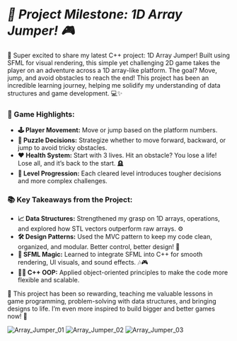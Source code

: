 # ***🚀 Project Milestone: 1D Array Jumper! 🎮***

🌟 Super excited to share my latest C++ project: 1D Array Jumper! Built using SFML for visual rendering, this simple yet challenging 2D game takes the player on an adventure across a 1D array-like platform. The goal? Move, jump, and avoid obstacles to reach the end! This project has been an incredible learning journey, helping me solidify my understanding of data structures and game development. 💻✨

### **🎯 Game Highlights:**
- **🕹️ Player Movement:** Move or jump based on the platform numbers.
- **🧩 Puzzle Decisions:** Strategize whether to move forward, backward, or jump to avoid tricky obstacles.
- **❤️ Health System:** Start with 3 lives. Hit an obstacle? You lose a life! Lose all, and it’s back to the start. 🪦
- **🚀 Level Progression:** Each cleared level introduces tougher decisions and more complex challenges.

### **📚 Key Takeaways from the Project:**
- **📈 Data Structures:** Strengthened my grasp on 1D arrays, operations, and explored how STL vectors outperform raw arrays. ⚙️
- **🛠️ Design Patterns:** Used the MVC pattern to keep my code clean, organized, and modular. Better control, better design! 🧩
- **🎨 SFML Magic:** Learned to integrate SFML into C++ for smooth rendering, UI visuals, and sound effects. 🎶🎮
- **👨‍💻 C++ OOP:** Applied object-oriented principles to make the code more flexible and scalable.

🌈 This project has been so rewarding, teaching me valuable lessons in game programming, problem-solving with data structures, and bringing designs to life. I’m even more inspired to build bigger and better games now! 🎉

![Array_Jumper_01](https://github.com/user-attachments/assets/806a1917-831d-4fe6-aae7-858a825ede55)
![Array_Jumper_02](https://github.com/user-attachments/assets/4d3141a6-b8c9-4bc4-a418-e9c3ae9aea76)
![Array_Jumper_03](https://github.com/user-attachments/assets/438b4b70-0b7c-4b46-acd7-3ac4f0b3fc5d)
